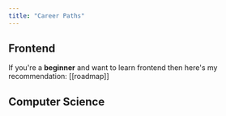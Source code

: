 ```yaml
---
title: "Career Paths"
---
```


## Frontend
If you're a **beginner** and want to learn frontend then here's my recommendation: [[roadmap]]


## Computer Science